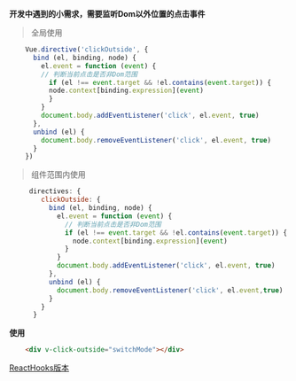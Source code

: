 **开发中遇到的小需求，需要监听Dom以外位置的点击事件**
> 全局使用

```javascript
    Vue.directive('clickOutside', {
      bind (el, binding, node) {
        el.event = function (event) {
        // 判断当前点击是否非Dom范围
          if (el !== event.target && !el.contains(event.target)) {
          node.context[binding.expression](event)
          }
        }
        document.body.addEventListener('click', el.event, true)
      },
      unbind (el) {
        document.body.removeEventListener('click', el.event, true)
      }
    })
```

> 组件范围内使用

```javascript
     directives: {
        clickOutside: {
          bind (el, binding, node) {
            el.event = function (event) {
              // 判断当前点击是否非Dom范围
              if (el !== event.target && !el.contains(event.target)) {
                node.context[binding.expression](event)
              }
            }
            document.body.addEventListener('click', el.event, true)
          },
          unbind (el) {
            document.body.removeEventListener('click', el.event,true)
          }
        }
      }
```
**使用**
```html
    <div v-click-outside="switchMode"></div>
 ```

[ReactHooks版本](https://github.com/always-on-the-road/one-question-per-day/issues/65)